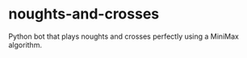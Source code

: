 # noughts-and-crosses
Python bot that plays noughts and crosses perfectly using a MiniMax algorithm.
